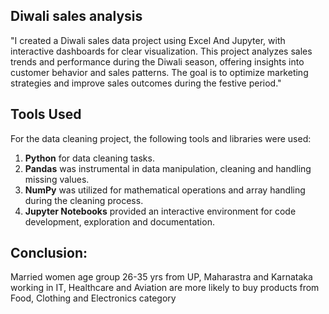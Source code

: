 ##  Diwali sales analysis


"I created a Diwali sales data project using Excel And Jupyter, with interactive dashboards for clear visualization. This project analyzes sales trends and performance during the Diwali season, offering insights into customer behavior and sales patterns. The goal is to optimize marketing strategies and improve sales outcomes during the festive period."

## Tools Used
For the data cleaning project, the following tools and libraries were used:

1. **Python**  for data cleaning tasks.
2. **Pandas** was instrumental in data manipulation, cleaning and handling missing values.
3. **NumPy**  was utilized for mathematical operations and array handling during the cleaning process.
4. **Jupyter Notebooks**  provided an interactive environment for code development, exploration and documentation.
## Conclusion:
Married women age group 26-35 yrs from UP, Maharastra and Karnataka working in IT, Healthcare and Aviation are more likely to buy products from Food, Clothing and Electronics category